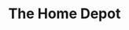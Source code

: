 ---
title: "The Home Depot"
url: /blaine/the-home-depot-pheasant-ridge-drive/
shop: doityourself
---